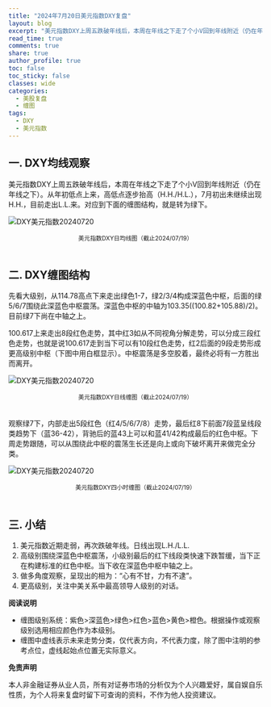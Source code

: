 ```yaml
---
title: "2024年7月20日美元指数DXY复盘"
layout: blog
excerpt: "美元指数DXY上周五跌破年线后，本周在年线之下走了个小V回到年线附近（仍在年线之下）。从年初低点上来，高低点逐步抬高（H.H./H.L.），7月初出未继续出现H.H.，目前走出L.L.来。对应到下面的缠图结构，就是转为绿下。"
read_time: true
comments: true
share: true
author_profile: true
toc: false
toc_sticky: false
classes: wide
categories:
  - 美股复盘
  - 缠图
tags:
  - DXY
  - 美元指数
---
```


## 一. DXY均线观察 

美元指数DXY上周五跌破年线后，本周在年线之下走了个小V回到年线附近（仍在年线之下）。从年初低点上来，高低点逐步抬高（H.H./H.L.），7月初出未继续出现H.H.，目前走出L.L.来。对应到下面的缠图结构，就是转为绿下。

![DXY美元指数20240720](https://image.olim.cc/2024/2024-07-19-DXY-day-jun.png)
<small><center>美元指数DXY日均线图（截止2024/07/19）</center></small>　

## 二. DXY缠图结构 

先看大级别，从114.78高点下来走出绿色1-7，绿2/3/4构成深蓝色中枢，后面的绿5/6/7围绕此深蓝色中枢震荡。深蓝色中枢的中轴为103.35((100.82+105.88)/2)。目前绿7下尚在中轴之上。

100.617上来走出8段红色走势，其中红3如从不同视角分解走势，可以分成三段红色走势，也就是说100.617走到当下可以有10段红色走势，红2后面的9段走势形成更高级别中枢（下图中用白框显示）。中枢震荡是多空胶着，最终必将有一方胜出而离开。

![DXY美元指数20240720](https://image.olim.cc/2024/2024-07-19-DXY-day.png)
<small><center>美元指数DXY日线缠图（截止2024/07/19）</center></small>　

观察绿7下，内部走出5段红色（红4/5/6/7/8）走势，最后红8下前面7段蓝呈线段类趋势下（蓝36-42），背驰后的蓝43上可以和蓝41/42构成最后的红色中枢。下周走势跟随，可以从围绕此中枢的震荡生长还是向上或向下破坏离开来做完全分类。

![DXY美元指数20240720](https://image.olim.cc/2024/2024-07-19-DXY-hour.png)
<small><center>美元指数DXY四小时缠图（截止2024/07/19）</center></small>　 

## 三. 小结

1. 美元指数近期走弱，再次跌破年线。日线出现L.H./L.L. 
2. 高级别围绕深蓝色中枢震荡，小级别最后的红下线段类快速下跌暂缓，当下正在构建标准的红色中枢。当下收在深蓝色中枢中轴之上。
3. 做多角度观察，呈现出的相为：“心有不甘，力有不逮”。
4. 更高级别，关注中美关系中最高领导人级别的对话。

**阅读说明**

* 缠图级别系统：紫色>深蓝色>绿色>红色>蓝色>黄色>橙色。根据操作或观察级别选用相应颜色作为本级别。
* 缠图中虚线表示未来走势分类，仅代表方向，不代表力度，除了图中注明的参考点位，虚线起始点位置无实际意义。

**免责声明** 

本人非金融证券从业人员，所有对证券市场的分析仅为个人兴趣爱好，属自娱自乐性质，为个人将来复盘时留下可查询的资料，不作为他人投资建议。

